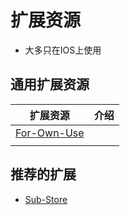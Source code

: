 # 扩展资源
- 大多只在IOS上使用

## 通用扩展资源

| 扩展资源                                                       | 介绍  |
| ---------------------------------------------------------- | --- |
| [For-Own-Use](https://github.com/ProxyStorage/For-Own-Use) |     |
|                                                            |     |

## 推荐的扩展
- [Sub-Store](https://github.com/sub-store-org/Sub-Store)

 
